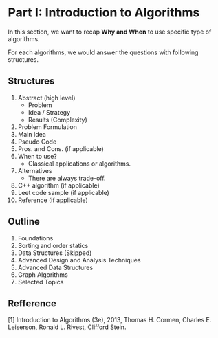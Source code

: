 # Part I: Introduction to Algorithms

In this section, we want to recap **Why and When** to use specific type of algorithms.

For each algorithms, we would answer the questions with following structures.

## Structures
1. Abstract (high level)
    - Problem
    - Idea / Strategy
    - Results (Complexity)    
2. Problem Formulation
3. Main Idea
4. Pseudo Code
5. Pros. and Cons. (if applicable)
6. When to use?     
    - Classical applications or algorithms.
7. Alternatives
    - There are always trade-off.
8. C++ algorithm (if applicable)
9. Leet code sample (if applicable)
10. Reference (if applicable)

## Outline
1. Foundations
2. Sorting and order statics
3. Data Structures (Skipped)
4. Advanced Design and Analysis Techniques
5. Advanced Data Structures
6. Graph Algorithms
7. Selected Topics

## Refference
[1] Introduction to Algorithms (3e), 2013, Thomas H. Cormen, Charles E. Leiserson, Ronald L. Rivest, Clifford Stein.